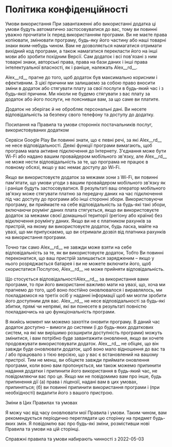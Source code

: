 # Політика конфіденційності

Умови використання
При завантаженні або використанні додатка ці умови будуть автоматично застосовуватися до вас, тому ви повинні уважно прочитати їх перед використанням програми. Ви не маєте права копіювати, змінювати програму, будь-яку його частину або наші товарні знаки яким-небудь чином. Вам не дозволяється намагатися отримати вихідний код програми, а також намагатися перекласти його на інші мови або зробити похідним Версії. Сам додаток і всі пов'язані з ним товарні знаки, авторські права, права на бази даних і інші права інтелектуальної власності, як і раніше, належать Alex__rd__.

Alex__rd__ прагне до того, щоб додаток був максимально корисним і ефективним. З цієї причини ми залишаємо за собою право вносити зміни в додаток або стягувати плату за свої послуги в будь-який час і з будь-якої причини. Ми ніколи не будемо стягувати з вас плату за додаток або його послуги, не пояснивши вам, за що саме ви платите.

Додаток не зберігає й не обробляє персональні дані. Ви несете відповідальність за безпеку свого телефону та доступу до додатку.

Посилання на Правила та умови сторонніх постачальників послуг, використовуваних додатком

Сервіси Google Play
Ви повинні знати, що є певні речі, за які Alex__rd__ не несе відповідальності. Деякі функції програми вимагають, щоб програма мала активне підключення до Інтернету. З'єднання може бути Wi-Fi або надано вашим провайдером мобільного зв'язку, але Alex__rd__ не може нести відповідальність за те, що програма не працює в повному обсязі, якщо у вас немає доступу до Wi-Fi.

Якщо ви використовуєте додаток за межами зони з Wi-Fi, ви повинні пам'ятати, що умови угоди з вашим провайдером мобільного зв'язку як і раніше будуть застосовуватися. В результаті ваш оператор мобільного зв'язку може стягувати платню за передачу даних на час підключення під час доступу до програми або інші сторонні збори. Використовуючи програму, ви приймаєте на себе відповідальність за будь-які такі збори, включаючи роумінг даних плата стягується, якщо ви використовуєте додаток за межами своєї домашньої території (регіону або країни) без відключення роумінгу даних. Якщо ви не є платником рахунків за пристрій, на якому ви використовуєте додаток, будь ласка, майте на увазі, що ми припускаємо, що ви отримали дозвіл від платника рахунків на використання програми.

Точно так само Alex__rd__ не завжди може взяти на себе відповідальність за те, як ви використовуєте додаток, Тобто Ви повинні переконатися, що ваш пристрій залишається зарядженим – якщо у нього розряджається батарея і ви не можете включити його, щоб скористатися Послугою, Alex__rd__ не може прийняти відповідальність.

Що стосується відповідальностіAlex__rd__ за використання вами програми, то при його використанні важливо мати на увазі, що, хоча ми прагнемо до того, щоб воно постійно оновлювалося і виравлялось, ми покладаємося на третіх осіб у наданні інформації щоб ми могли зробити його доступним для вас. Alex__rd__ не несе відповідальності за будь-які збитки, прямі чи непрямі, які ви понесете в результаті повністю покладаючись на цю функціональність програми.

В якийсь момент ми можемо захотіти оновити програму. В даний час додаток доступно – вимоги до системи (і до будь-яких додаткових систем, на які ми вирішимо розширити доступність програми) можуть змінитися, і вам потрібно буде завантажити оновлення, якщо ви хочете продовжувати використовувати додаток. Alex__rd__ не обіцяє, що він завжди буде оновлювати додаток, щоб воно мало відношення до вас та / або працювало з тією версією, що у вас є встановлений на вашому пристрої. Тим не менш, ви обіцяєте завжди приймати оновлення програми, коли воно вам пропонується, ми також можемо припинити надання додатки і припинити його використання в будь-який час, не повідомляючи вас про це. Якщо ми не повідомимо вам про інше, будь припинення дії (а) права і ліцензії, надані вам в цих умовах, припиняться; (б) ви повинні припинити використання програми і (при необхідності) видалити його з вашого пристрою.

Зміни в Цих Правилах та умовах

 Я можу час від часу оновлювати мої Правила і умови. Таким чином, вам рекомендується періодично переглядати цю сторінку на предмет будь-яких змін. Я повідомлю вас про будь-які зміни, розмістивши нові Правила та умови на цій сторінці.

Справжні правила та умови набирають чинності з 2022-05-03
